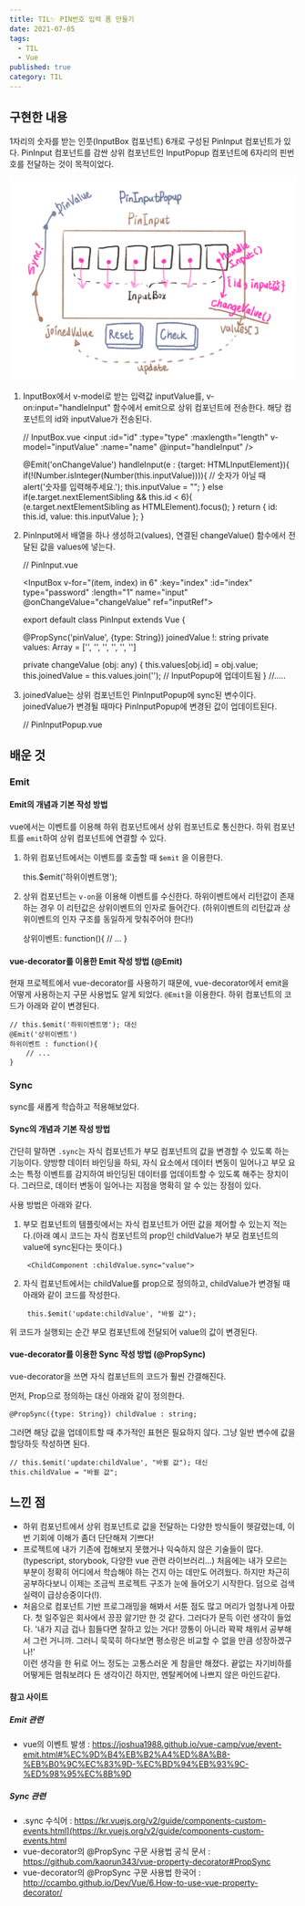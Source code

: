 ```yaml
---
title: TIL✨ PIN번호 입력 폼 만들기
date: 2021-07-05
tags:
  - TIL
  - Vue
published: true
category: TIL
---
```


## 구현한 내용
1자리의 숫자를 받는 인풋(InputBox 컴포넌트) 6개로 구성된 PinInput 컴포넌트가 있다.
PinInput 컴포넌트를 감싼 상위 컴포넌트인 InputPopup 컴포넌트에 6자리의 핀번호를 전달하는 것이 목적이었다.

![diagram](https://github.com/makepin2r/blog/blob/master/src/assets/post-images/210705-diagram.png?raw=true)

1. InputBox에서 v-model로 받는 입력값 inputValue를, v-on:input="handleInput" 함수에서 emit으로 상위 컴포넌트에 전송한다. 해당 컴포넌트의 id와 inputValue가 전송된다.


    // InputBox.vue
    <input :id="id" :type="type" :maxlength="length" v-model="inputValue" :name="name" @input="handleInput" />

    @Emit('onChangeValue')
    handleInput(e : {target: HTMLInputElement}){
        if(!(Number.isInteger(Number(this.inputValue)))){
        // 숫자가 아닐 때
        alert('숫자를 입력해주세요.');
        this.inputValue = "";
        } else if(e.target.nextElementSibling && this.id < 6){
        (e.target.nextElementSibling as HTMLElement).focus();
        }
        return {
        id: this.id,
        value: this.inputValue
        };
    }

2. PinInput에서 배열을 하나 생성하고(values), 연결된 changeValue() 함수에서 전달된 값을 values에 넣는다.  


    // PinInput.vue

    <InputBox 
        v-for="(item, index) in 6" 
        :key="index" 
        :id="index" 
        type="password" 
        :length="1" 
        name="input"
        @onChangeValue="changeValue"
        ref="inputRef"> 
    </InputBox>


    export default class PinInput extends Vue {

    @PropSync('pinValue', {type: String}) joinedValue !: string
    private values: Array<String> = ['', '', '', '', '', '']

    private changeValue (obj: any) {
        this.values[obj.id] = obj.value;
        this.joinedValue = this.values.join(''); // InputPopup에 업데이트됨
    }
        //.....

3. joinedValue는 상위 컴포넌트인 PinInputPopup에 sync된 변수이다. joinedValue가 변경될 때마다  PinInputPopup에 변경된 값이 업데이트된다.


    // PinInputPopup.vue
    <PinInput :pinValue.sync="pinValue" ref="PinInput"></PinInput>

## 배운 것
### Emit
#### Emit의 개념과 기본 작성 방법
vue에서는 이벤트를 이용해 하위 컴포넌트에서 상위 컴포넌트로 통신한다. 하위 컴포넌트를 `emit`하여 상위 컴포넌트에 연결할 수 있다.  
1. 하위 컴포넌트에서는 이벤트를 호출할 때 `$emit` 을 이용한다.

    this.$emit('하위이벤트명');

2. 상위 컴포넌트는 `v-on`을 이용해 이벤트를 수신한다. 하위이벤트에서 리턴값이 존재하는 경우 이 리턴값은 상위이벤트의 인자로 들어간다. (하위이벤트의 리턴값과 상위이벤트의 인자 구조를 동일하게 맞춰주어야 한다!)

    <template>
        <ChildComponent v-on:하위이벤트명="상위이벤트">
    </template>

    상위이벤트: function(){
        // ...
    }
    
#### vue-decorator를 이용한 Emit 작성 방법 (@Emit)
현재 프로젝트에서 vue-decorator를 사용하기 때문에, vue-decorator에서 emit을 어떻게 사용하는지 구문 사용법도 알게 되었다. `@Emit`을 이용한다. 하위 컴포넌트의 코드가 아래와 같이 변경된다.


    // this.$emit('하위이벤트명'); 대신
    @Emit('상위이벤트')
    하위이벤트 : function(){
        // ...
    }


### Sync
sync를 새롭게 학습하고 적용해보았다.   

#### Sync의 개념과 기본 작성 방법
간단히 말하면 `.sync`는 자식 컴포넌트가 부모 컴포넌트의 값을 변경할 수 있도록 하는 기능이다. 양방향 데이터 바인딩을 하되, 자식 요소에서 데이터 변동이 일어나고 부모 요소는 특정 이벤트를 감지하여 바인딩된 데이터를 업데이트할 수 있도록 해주는 장치이다. 그러므로, 데이터 변동이 일어나는 지점을 명확히 알 수 있는 장점이 있다.  


사용 방법은 아래와 같다.  

1. 부모 컴포넌트의 템플릿에서는 자식 컴포넌트가 어떤 값을 제어할 수 있는지 적는다.(아래 예시 코드는 자식 컴포넌트의 prop인 childValue가 부모 컴포넌트의 value에 sync된다는 뜻이다.)

        <ChildComponent :childValue.sync="value">

2. 자식 컴포넌트에서는 childValue를 prop으로 정의하고, childValue가 변경될 때 아래와 같이 코드를 작성한다.

        this.$emit('update:childValue', "바뀔 값");

위 코드가 실행되는 순간 부모 컴포넌트에 전달되어 value의 값이 변경된다.

#### vue-decorator를 이용한 Sync 작성 방법 (@PropSync)
vue-decorator을 쓰면 자식 컴포넌트의 코드가 훨씬 간결해진다.

먼저, Prop으로 정의하는 대신 아래와 같이 정의한다.

    @PropSync({type: String}) childValue : string;

그러면 해당 값을 업데이트할 때 추가적인 표현은 필요하지 않다. 그냥 일반 변수에 값을 할당하듯 작성하면 된다.

    // this.$emit('update:childValue', "바뀔 값"); 대신
    this.childValue = "바뀔 값";


## 느낀 점
- 하위 컴포넌트에서 상위 컴포넌트로 값을 전달하는 다양한 방식들이 헷갈렸는데, 이번 기회에 이해가 좀더 단단해져 기쁘다!
- 프로젝트에 내가 기존에 접해보지 못했거나 익숙하지 않은 기술들이 많다. (typescript, storybook, 다양한 vue 관련 라이브러리...) 처음에는 내가 모르는 부분이 정확히 어디에서 학습해야 하는 건지 아는 데만도 어려웠다. 하지만 차근히 공부하다보니 이제는 조금씩 프로젝트 구조가 눈에 들어오기 시작한다. 덤으로 검색 실력이 급상승중이다(!). 
- 처음으로 컴포넌트 기반 프로그래밍을 해봐서 서툰 점도 많고 머리가 엄청나게 아팠다. 첫 일주일은 회사에서 끙끙 앓기만 한 것 같다. 그러다가 문득 이런 생각이 들었다. '내가 지금 겁나 힘들다면 잘하고 있는 거다! 깡통이 아니라 꽉꽉 채워서 공부해서 그런 거니까. 그러니 묵묵히 하다보면 평소랑은 비교할 수 없을 만큼 성장하겠구나!'   
    이런 생각을 한 뒤로 어느 정도는 고통스러운 게 참을만 해졌다. 끝없는 자기비하를 어떻게든 멈춰보려다 든 생각이긴 하지만, 멘탈케어에 나쁘지 않은 마인드같다.

#### 참고 사이트
##### Emit 관련
- vue의 이벤트 발생 : https://joshua1988.github.io/vue-camp/vue/event-emit.html#%EC%9D%B4%EB%B2%A4%ED%8A%B8-%EB%B0%9C%EC%83%9D-%EC%BD%94%EB%93%9C-%ED%98%95%EC%8B%9D
##### Sync 관련
- .sync 수식어 : https://kr.vuejs.org/v2/guide/components-custom-events.html](https://kr.vuejs.org/v2/guide/components-custom-events.html
- vue-decorator의 @PropSync 구문 사용법 공식 문서 : https://github.com/kaorun343/vue-property-decorator#PropSync
- vue-decorator의 @PropSync 구문 사용법 한국어 : http://ccambo.github.io/Dev/Vue/6.How-to-use-vue-property-decorator/
